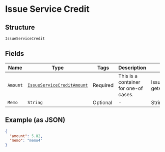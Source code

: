 
# Issue Service Credit

## Structure

`IssueServiceCredit`

## Fields

| Name | Type | Tags | Description | Getter | Setter |
|  --- | --- | --- | --- | --- | --- |
| `Amount` | [`IssueServiceCreditAmount`](../../doc/models/containers/issue-service-credit-amount.md) | Required | This is a container for one-of cases. | IssueServiceCreditAmount getAmount() | setAmount(IssueServiceCreditAmount amount) |
| `Memo` | `String` | Optional | - | String getMemo() | setMemo(String memo) |

## Example (as JSON)

```json
{
  "amount": 5.82,
  "memo": "memo4"
}
```

